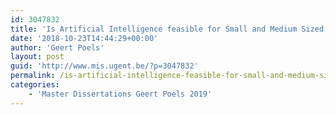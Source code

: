 ```yaml
---
id: 3047832
title: 'Is Artificial Intelligence feasible for Small and Medium Sized Enterprises (Alexander Lauweryns)'
date: '2018-10-23T14:44:29+00:00'
author: 'Geert Poels'
layout: post
guid: 'http://www.mis.ugent.be/?p=3047832'
permalink: /is-artificial-intelligence-feasible-for-small-and-medium-sized-enterprises-alexander-lauweryns/
categories:
    - 'Master Dissertations Geert Poels 2019'
---
```


